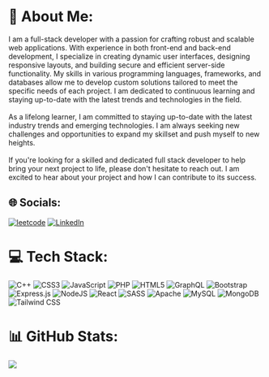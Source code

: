 # 💫 About Me:
I am a full-stack developer with a passion for crafting robust and scalable web applications. With experience in both front-end and back-end development, I specialize in creating dynamic user interfaces, designing responsive layouts, and building secure and efficient server-side functionality. My skills in various programming languages, frameworks, and databases allow me to develop custom solutions tailored to meet the specific needs of each project. I am dedicated to continuous learning and staying up-to-date with the latest trends and technologies in the field.<br><br>As a lifelong learner, I am committed to staying up-to-date with the latest industry trends and emerging technologies. I am always seeking new challenges and opportunities to expand my skillset and push myself to new heights.<br><br>If you're looking for a skilled and dedicated full stack developer to help bring your next project to life, please don't hesitate to reach out. I am excited to hear about your project and how I can contribute to its success.


## 🌐 Socials:
[![leetcode](https://img.shields.io/badge/-LeetCode-FFA116?style=for-the-badge&logo=LeetCode&logoColor=black)](https://leetcode.com/abhishekkhabdelwal1207/)
 [![LinkedIn](https://img.shields.io/badge/LinkedIn-0077B5?style=for-the-badge&logo=linkedin&logoColor=white)](https://linkedin.com/in/khandelwalabhishekk) 

# 💻 Tech Stack:
![C++](https://img.shields.io/badge/c++-%2300599C.svg?style=flat-square&logo=c%2B%2B&logoColor=white) ![CSS3](https://img.shields.io/badge/css3-%231572B6.svg?style=flat-square&logo=css3&logoColor=white) ![JavaScript](https://img.shields.io/badge/javascript-%23323330.svg?style=flat-square&logo=javascript&logoColor=%23F7DF1E) ![PHP](https://img.shields.io/badge/php-%23777BB4.svg?style=flat-square&logo=php&logoColor=white) ![HTML5](https://img.shields.io/badge/html5-%23E34F26.svg?style=flat-square&logo=html5&logoColor=white) ![GraphQL](https://img.shields.io/badge/-GraphQL-E10098?style=flat-square&logo=graphql&logoColor=white) ![Bootstrap](https://img.shields.io/badge/bootstrap-%23563D7C.svg?style=flat-square&logo=bootstrap&logoColor=white) ![Express.js](https://img.shields.io/badge/express.js-%23404d59.svg?style=flat-square&logo=express&logoColor=%2361DAFB) ![NodeJS](https://img.shields.io/badge/node.js-6DA55F?style=flat-square&logo=node.js&logoColor=white) ![React](https://img.shields.io/badge/react-%2320232a.svg?style=flat-square&logo=react&logoColor=%2361DAFB) ![SASS](https://img.shields.io/badge/SASS-hotpink.svg?style=flat-square&logo=SASS&logoColor=white) ![Apache](https://img.shields.io/badge/apache-%23D42029.svg?style=flat-square&logo=apache&logoColor=white) ![MySQL](https://img.shields.io/badge/mysql-%2300f.svg?style=flat-square&logo=mysql&logoColor=white) ![MongoDB](https://img.shields.io/badge/MongoDB-%234ea94b.svg?style=flat-square&logo=mongodb&logoColor=white) ![Tailwind CSS](https://img.shields.io/badge/Tailwind_CSS-38B2AC?style=for-the-badge&logo=tailwind-css&logoColor=white)
# 📊 GitHub Stats:
<!--
![](https://github-readme-stats.vercel.app/api?username=abhikhandelwalgupta&theme=radical&hide_border=false&include_all_commits=true&count_private=true)<br/>
![](https://github-readme-streak-stats.herokuapp.com/?user=abhikhandelwalgupta&theme=radical&hide_border=false)<br/> -->
![](https://github-readme-stats.vercel.app/api/top-langs/?username=abhikhandelwalgupta&theme=radical&hide_border=false&include_all_commits=true&count_private=true&layout=compact)

<!--
### ✍️ Random Dev Quote
![](https://quotes-github-readme.vercel.app/api?type=horizontal&theme=radical)

 Proudly created with GPRM ( https://gprm.itsvg.in ) -->
